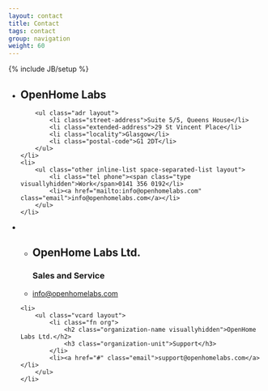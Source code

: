 ```yaml
---
layout: contact
title: Contact
tags: contact
group: navigation
weight: 60
---
```

{% include JB/setup %}


<ul class="vcard layout">
    <li class="layout bd-centered-copy">
        <h2 class="fn org">OpenHome Labs</h2>

        <ul class="adr layout">
            <li class="street-address">Suite 5/5, Queens House</li>
            <li class="extended-address">29 St Vincent Place</li>
            <li class="locality">Glasgow</li>
            <li class="postal-code">G1 2DT</li>
        </ul>
    </li>
    <li>
        <ul class="other inline-list space-separated-list layout">
            <li class="tel phone"><span class="type visuallyhidden">Work</span>0141 356 0192</li>
            <li><a href="mailto:info@openhomelabs.com" class="email">info@openhomelabs.com</a></li>
        </ul>
    </li>
</ul>


<ul class="two-col-list layout">
    <li>
        <ul class="vcard layout">
            <li class="fn org">
                <h2 class="organization-name visuallyhidden">OpenHome Labs Ltd.</h2>
                <h3 class="organization-unit">Sales and Service</h3>
            </li>
            <li><a href="mailto:info@openhomelabs.com" class="email">info@openhomelabs.com</a></li>
        </ul>
    </li>

    <li>
        <ul class="vcard layout">
            <li class="fn org">
                <h2 class="organization-name visuallyhidden">OpenHome Labs Ltd.</h2>
                <h3 class="organization-unit">Support</h3>
            </li>
            <li><a href="#" class="email">support@openhomelabs.com</a></li>
        </ul>
    </li>
</ul>
